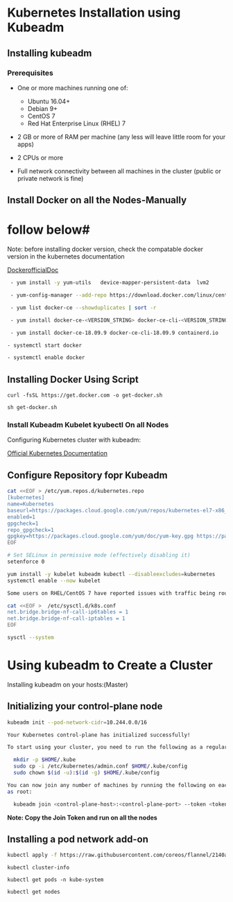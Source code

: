 # Kubernetes Installation using Kubeadm
## Installing kubeadm

### Prerequisites

- One or more machines running one of:
    - Ubuntu 16.04+
    - Debian 9+
    - CentOS 7
    - Red Hat Enterprise Linux (RHEL) 7

- 2 GB or more of RAM per machine (any less will leave little room for your apps)
- 2 CPUs or more
- Full network connectivity between all machines in the cluster (public or private network is fine)

## Install Docker on all the Nodes-Manually
# follow below#
 
Note: before installing docker version, check the compatable docker version in the kubernetes documentation 

[DockerofficialDoc](https://docs.docker.com/install/linux/docker-ce/centos/)
```sh
 - yum install -y yum-utils   device-mapper-persistent-data  lvm2

 - yum-config-manager --add-repo https://download.docker.com/linux/centos/docker-ce.repo

 - yum list docker-ce --showduplicates | sort -r

 - yum install docker-ce-<VERSION_STRING> docker-ce-cli-<VERSION_STRING> containerd.io

 - yum install docker-ce-18.09.9 docker-ce-cli-18.09.9 containerd.io

- systemctl start docker

- systemctl enable docker
```

## Installing Docker Using Script 
```
curl -fsSL https://get.docker.com -o get-docker.sh

sh get-docker.sh
```
### Install Kubeadm Kubelet kyubectl On all Nodes 

Configuring Kubernetes cluster with kubeadm:

[Official Kubernetes Documentation](https://kubernetes.io/docs/setup/production-environment/tools/kubeadm/install-kubeadm/)

## Configure Repository fopr Kubeadm 
```sh
cat <<EOF > /etc/yum.repos.d/kubernetes.repo
[kubernetes]
name=Kubernetes
baseurl=https://packages.cloud.google.com/yum/repos/kubernetes-el7-x86_64
enabled=1
gpgcheck=1
repo_gpgcheck=1
gpgkey=https://packages.cloud.google.com/yum/doc/yum-key.gpg https://packages.cloud.google.com/yum/doc/rpm-package-key.gpg
EOF

# Set SELinux in permissive mode (effectively disabling it)
setenforce 0

yum install -y kubelet kubeadm kubectl --disableexcludes=kubernetes
systemctl enable --now kubelet

Some users on RHEL/CentOS 7 have reported issues with traffic being routed incorrectly due to iptables being bypassed. You should ensure net.bridge.bridge-nf-call-iptables is set to 1 in your sysctl config, e.g

cat <<EOF >  /etc/sysctl.d/k8s.conf
net.bridge.bridge-nf-call-ip6tables = 1
net.bridge.bridge-nf-call-iptables = 1
EOF

sysctl --system
```

#  Using kubeadm to Create a Cluster

Installing kubeadm on your hosts:(Master)
## Initializing your control-plane node
```sh
kubeadm init --pod-network-cidr=10.244.0.0/16

Your Kubernetes control-plane has initialized successfully!

To start using your cluster, you need to run the following as a regular user:

  mkdir -p $HOME/.kube
  sudo cp -i /etc/kubernetes/admin.conf $HOME/.kube/config
  sudo chown $(id -u):$(id -g) $HOME/.kube/config

You can now join any number of machines by running the following on each node
as root:

  kubeadm join <control-plane-host>:<control-plane-port> --token <token> --discovery-token-ca-cert-hash sha256:<hash>

```

**Note: Copy the Join Token and run on all the nodes**

## Installing a pod network add-on
```sh
kubectl apply -f https://raw.githubusercontent.com/coreos/flannel/2140ac876ef134e0ed5af15c65e414cf26827915/Documentation/kube-flannel.yml
```

```kubectl cluster-info```

```kubectl get pods -n kube-system```

```kubectl get nodes```